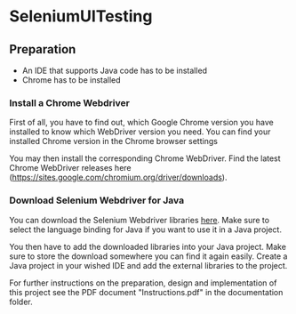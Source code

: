 # SeleniumUITesting

## Preparation

- An IDE that supports Java code has to be installed 
- Chrome has to be installed

### Install a Chrome Webdriver 
First of all, you have to find out, which Google Chrome version you have installed to know which 
WebDriver version you need. You can find your installed Chrome version in the Chrome browser 
settings

You may then install the corresponding Chrome WebDriver. Find the latest Chrome WebDriver 
releases here (https://sites.google.com/chromium.org/driver/downloads).

### Download Selenium Webdriver for Java 
You can download the Selenium Webdriver libraries [here](https://www.selenium.dev/downloads/).
Make sure to select the language binding for Java if you want to use it in a Java project.

You then have to add the downloaded libraries into your Java project. Make sure to store the 
download somewhere you can find it again easily. Create a Java project in your wished IDE and add 
the external libraries to the project.

For further instructions on the preparation, design and implementation of this project see the PDF document "Instructions.pdf" in the documentation folder.